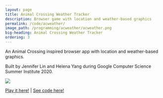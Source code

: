 ```yaml
---
layout: page
title: Animal Crossing Weather Tracker
description: Browser game with location and weather-based graphics
permalink: /code/acweather/
image_path: /programming/acweather/acweather.png
big-heading: Animal Crossing Weather Tracker
ordering: 3
---
```

<p>An Animal Crossing inspired browser app with location and weather-based graphics.</p>
<p>Built by Jennifer Lin and Helena Yang during Google Computer Science Summer Institute 2020.</p>
<img style="text-align:CENTER;" src="{{site.url}}/programming/acweather/acweather.gif"/>
<p></p>
<p><a href = 'https://ac-weather-tracker.glitch.me'>Play it here!</a> | <a href='https://glitch.com/edit/#!/ac-weather-tracker'>See code here!</a> </p>
